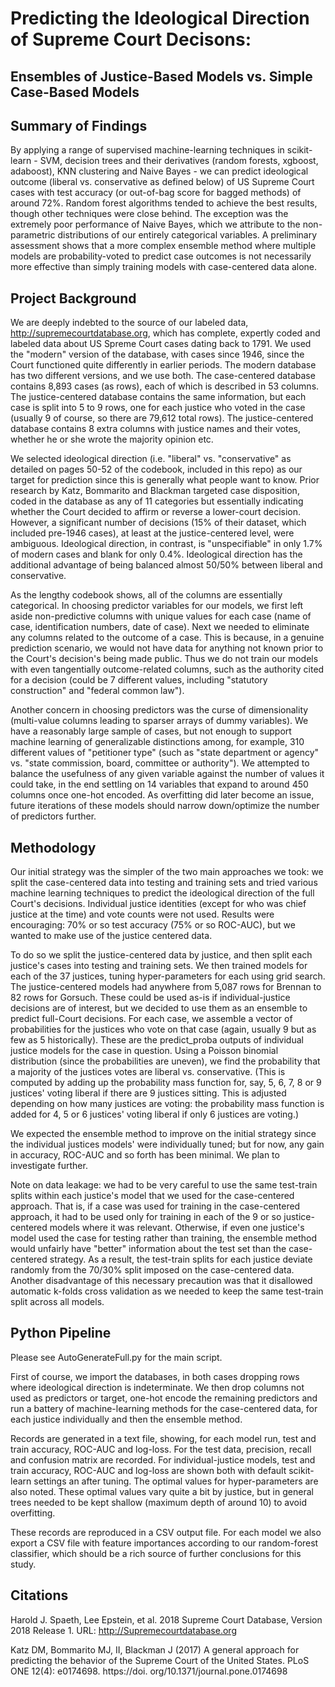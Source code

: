 # Predicting the Ideological Direction of Supreme Court Decisons:
## Ensembles of Justice-Based Models vs. Simple Case-Based Models

## Summary of Findings

By applying a range of supervised machine-learning techniques in scikit-learn - SVM, decision trees and their derivatives (random forests, xgboost, adaboost), KNN clustering and Naive Bayes - we can predict ideological outcome (liberal vs. conservative as defined below) of US Supreme Court cases with test accuracy (or out-of-bag score for bagged methods) of around 72%.  Random forest algorithms tended to achieve the best results, though other techniques were close behind.  The exception was the extremely poor performance of Naive Bayes, which we attribute to the non-parametric distributions of our entirely categorical variables.  A preliminary assessment shows that a more complex ensemble method where multiple models are probability-voted to predict case outcomes is not necessarily more effective than simply training models with case-centered data alone.  

## Project Background

We are deeply indebted to the source of our labeled data, http://supremecourtdatabase.org, which has complete, expertly coded and labeled data about US Spreme Court cases dating back to 1791.  We used the "modern" version of the database, with cases since 1946, since the Court functioned quite differently in earlier periods.  The modern database has two different versions, and we use both.  The case-centered database contains 8,893 cases (as rows), each of which is described in 53 columns.  The justice-centered database contains the same information, but each case is split into 5 to 9 rows, one for each justice who voted in the case (usually 9 of course, so there are 79,612 total rows).  The justice-centered database contains 8 extra columns with justice names and their votes, whether he or she wrote the majority opinion etc.

We selected ideological direction (i.e. "liberal" vs. "conservative" as detailed on pages 50-52 of the codebook, included in this repo) as our target for prediction since this is generally what people want to know.  Prior research by Katz, Bommarito and Blackman targeted case disposition, coded in the database as any of 11 categories but essentially indicating whether the Court decided to affirm or reverse a lower-court decision.  However, a significant number of decisions (15% of their dataset, which included pre-1946 cases), at least at the justice-centered level, were ambiguous. Ideological direction, in contrast, is "unspecifiable" in only 1.7% of modern cases and blank for only 0.4%.  Ideological direction has the additional advantage of being balanced almost 50/50% between liberal and conservative.

As the lengthy codebook shows, all of the columns are essentially categorical.  In choosing predictor variables for our models, we first left aside non-predictive columns with unique values for each case (name of case, identification numbers, date of case).  Next we needed to eliminate any columns related to the outcome of a case.  This is because, in a genuine prediction scenario, we would not have data for anything not known prior to the Court's decision's being made public.  Thus we do not train our models with even tangentially outcome-related columns, such as the authority cited for a decision (could be 7 different values, including "statutory construction" and "federal common law").

Another concern in choosing predictors was the curse of dimensionality (multi-value columns leading to sparser arrays of dummy variables).  We have a reasonably large sample of cases, but not enough to support machine learning of generalizable distinctions among, for example, 310 different values of "petitioner type" (such as "state department or agency" vs. "state commission, board, committee or authority").  We attempted to balance the usefulness of any given variable against the number of values it could take, in the end settling on 14 variables that expand to around 450 columns once one-hot encoded.  As overfitting did later become an issue, future iterations of these models should narrow down/optimize the number of predictors further.

## Methodology

Our initial strategy was the simpler of the two main approaches we took: we split the case-centered data into testing and training sets and tried various machine learning techniques to predict the ideological direction of the full Court's decisions.  Individual justice identities (except for who was chief justice at the time) and vote counts were not used.  Results were encouraging: 70% or so test accuracy (75% or so ROC-AUC), but we wanted to make use of the justice centered data.

To do so we split the justice-centered data by justice, and then split each justice's cases into testing and training sets.  We then trained models for each of the 37 justices, tuning hyper-parameters for each using grid search.  The justice-centered models had anywhere from 5,087 rows for Brennan to 82 rows for Gorsuch.  These could be used as-is if individual-justice decisions are of interest, but we decided to use them as an ensemble to predict full-Court decisions.  For each case, we assemble a vector of probabilities for the justices who vote on that case (again, usually 9 but as few as 5 historically).  These are the predict_proba outputs of individual justice models for the case in question.  Using a Poisson binomial distribution (since the probabilities are uneven), we find the probability that a majority of the justices votes are liberal vs. conservative.  (This is computed by adding up the probability mass function for, say, 5, 6, 7, 8 or 9 justices' voting liberal if there are 9 justices sitting.  This is adjusted depending on how many justices are voting: the probability mass function is added for 4, 5 or 6 justices' voting liberal if only 6 justices are voting.)

We expected the ensemble method to improve on the initial strategy since the individual justices models' were individually tuned; but for now, any gain in accuracy, ROC-AUC and so forth has been minimal.  We plan to investigate further.

Note on data leakage: we had to be very careful to use the same test-train splits within each justice's model that we used for the case-centered approach.  That is, if a case was used for training in the case-centered approach, it had to be used only for training in each of the 9 or so justice-centered models where it was relevant.  Otherwise, if even one justice's model used the case for testing rather than training, the ensemble method would unfairly have "better" information about the test set than the case-centered strategy.  As a result, the test-train splits for each justice deviate randomly from the 70/30% split imposed on the case-centered data.  Another disadvantage of this necessary precaution was that it disallowed automatic k-folds cross validation as we needed to keep the same test-train split across all models.

## Python Pipeline

Please see AutoGenerateFull.py for the main script.

First of course, we import the databases, in both cases dropping rows where ideological direction is indeterminate.  We then drop columns not used as predictors or target, one-hot encode the remaining predictors and run a battery of machine-learning methods for the case-centered data, for each justice individually and then the ensemble method.

Records are generated in a text file, showing, for each model run, test and train accuracy, ROC-AUC and log-loss.  For the test data, precision, recall and confusion matrix are recorded.  For individual-justice models, test and train accuracy, ROC-AUC and log-loss are shown both with default scikit-learn settings an after tuning.  The optimal values for hyper-parameters are also noted.  These optimal values vary quite a bit by justice, but in general trees needed to be kept shallow (maximum depth of around 10) to avoid overfitting.

These records are reproduced in a CSV output file.  For each model we also export a CSV file with feature importances according to our random-forest classifier, which should be a rich source of further conclusions for this study.  

## Citations

Harold J. Spaeth, Lee Epstein, et al. 2018 Supreme Court Database, Version 2018 Release 1. URL: http://Supremecourtdatabase.org

Katz DM, Bommarito MJ, II, Blackman J (2017) A general approach for predicting the behavior of the Supreme Court of the United States. PLoS ONE 12(4): e0174698. https://doi. org/10.1371/journal.pone.0174698

